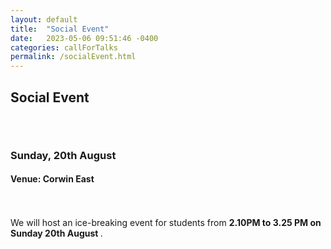 ```yaml
---
layout: default
title:  "Social Event"
date:   2023-05-06 09:51:46 -0400
categories: callForTalks
permalink: /socialEvent.html
---
```


<h2>Social Event</h2>

<div style="padding-top: 30px;"></div>

 <h3>Sunday, 20th August </h3>
  <h4> Venue: Corwin East</h4>

  <div style="padding-top: 20px;"></div>

We will host an ice-breaking event for students from <b> 2.10PM to 3.25 PM on Sunday 20th August </b>. 




<div style="padding-bottom: 60px;"></div>
